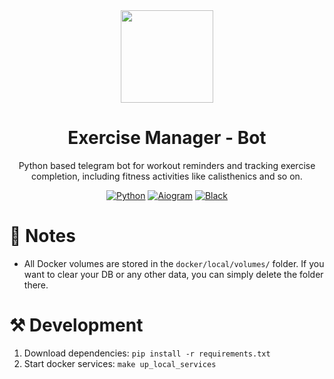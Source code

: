 <div align="center">
  <img width="148" height="148" src="https://github.com/user-attachments/assets/b8b8f3ba-d6da-414e-b5f5-339578b498a8"/>
  <h1>Exercise Manager - Bot</h1>
  <p>Python based telegram bot for workout reminders and tracking exercise completion, including fitness activities like calisthenics and so on.</p>

[![Python](https://img.shields.io/badge/Python-3.12-3777A7?style=flat-square)](https://www.python.org/)
[![Aiogram](https://img.shields.io/badge/Aiogram-3.13.1-009CFB?style=flat-square)](hhttps://aiogram.dev/)
[![Black](https://img.shields.io/badge/Style-Black-black?style=flat-square)](https://black.readthedocs.io/en/stable/)
</div>

# 📃 Notes
* All Docker volumes are stored in the `docker/local/volumes/` folder. If you want to clear your DB or any other data, you can simply delete the folder there.

# ⚒️ Development
1. Download dependencies: `pip install -r requirements.txt`
2. Start docker services: `make up_local_services`
